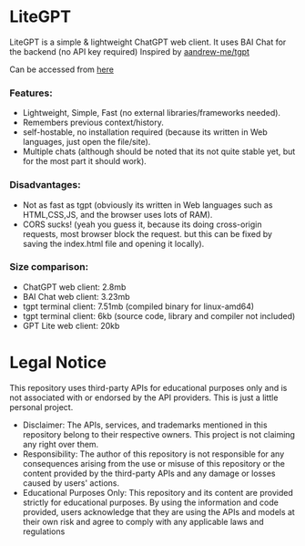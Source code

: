 # LiteGPT
LiteGPT is a simple & lightweight ChatGPT web client. It uses BAI Chat for the backend (no API key required)
Inspired by [aandrew-me/tgpt](https://github.com/aandrew-me/tgpt)

Can be accessed from [here](https://mdp43140.github.io/LiteGPT)

### Features:
+ Lightweight, Simple, Fast (no external libraries/frameworks needed).
+ Remembers previous context/history.
+ self-hostable, no installation required (because its written in Web languages, just open the file/site).
+ Multiple chats (although should be noted that its not quite stable yet, but for the most part it should work).

### Disadvantages:
- Not as fast as tgpt (obviously its written in Web languages such as HTML,CSS,JS, and the browser uses lots of RAM).
- CORS sucks! (yeah you guess it, because its doing cross-origin requests, most browser block the request. but this can be fixed by saving the index.html file and opening it locally).

### Size comparison:
+ ChatGPT web client: 2.8mb
+ BAI Chat web client: 3.23mb
+ tgpt terminal client: 7.51mb (compiled binary for linux-amd64)
+ tgpt terminal client: 6kb (source code, library and compiler not included)
+ GPT Lite web client: 20kb

# Legal Notice
This repository uses third-party APIs for educational purposes only and is not associated with or endorsed by the API providers. This is just a little personal project.
- Disclaimer: The APIs, services, and trademarks mentioned in this repository belong to their respective owners. This project is not claiming any right over them.
- Responsibility: The author of this repository is not responsible for any consequences arising from the use or misuse of this repository or the content provided by the third-party APIs and any damage or losses caused by users' actions.
- Educational Purposes Only: This repository and its content are provided strictly for educational purposes. By using the information and code provided, users acknowledge that they are using the APIs and models at their own risk and agree to comply with any applicable laws and regulations
